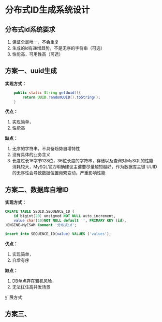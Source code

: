 # 分布式ID生成系统设计

## 分布式id系统要求
1. 保证全局唯一，不会重复
2. 生成的id有递增趋势，不是无序的字符串（可选）
3. 性能高，可用性高（可选）


## 方案一、uuid生成

**实现方式：**

````java
    public static String getUuid(){
        return UUID.randomUUID().toString();
    }
````

**优点：**

1. 实现简单，
2. 性能高

**缺点：**

1. 无序的字符串，不具备趋势自增特性
2. 没有具体的业务含义
3. 长度过长16字节128位，36位长度的字符串，存储以及查询对MySQL的性能消耗较大，MySQL官方明确建议主键要尽量越短越好，作为数据库主键 UUID 的无序性会导致数据位置频繁变动，严重影响性能





## 方案二、数据库自增ID

**实现方式：**

````sql
CREATE TABLE SEQID.SEQUENCE_ID (
    id bigint(20) unsigned NOT NULL auto_increment,
    value char(10)NOT NULL default '', PRIMARY KEY (id),
)ENGINE=MyISAM Comment '分布式id';

insert into SEQUENCE_ID(value) VALUES ('values');
````

**优点：**

1. 实现简单，
2. 自增有序

**缺点：**

1. DB单点存在宕机风险，
2. 无法扛住高并发场景

扩展方式



## 方案三、
